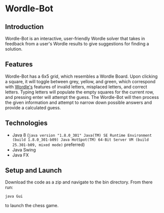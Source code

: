 # Wordle-Bot
## Introduction
Wordle-Bot is an interactive, user-friendly Wordle solver that takes in feedback from a user's Wordle results to give suggestions for finding a solution.

## Features
Wordle-Bot has a 6x5 grid, which resembles a Wordle Board. Upon clicking a square, it will toggle between grey, yellow, and green, which correspond with [Wordle's](https://www.nytimes.com/games/wordle/index.html) features of invalid letters, misplaced letters, and correct letters. Typing letters will populate the empty squares for the current row, and pressing enter will attempt the guess. The Wordle-Bot will then process the given information and attempt to narrow down possible answers and provide a calculated guess.

## Technologies
* Java 8 (```java version "1.8.0_301"
Java(TM) SE Runtime Environment (build 1.8.0_301-b09)
Java HotSpot(TM) 64-Bit Server VM (build 25.301-b09, mixed mode)``` preferred)
* Java Swing
* Java FX

## Setup and Launch
Download the code as a zip and navigate to the bin directory. From there run:

```java Gui``` 

to launch the chess game.
